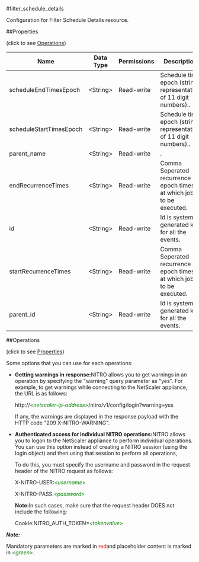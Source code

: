 #filter_schedule_details

Configuration for Filter Schedule Details resource.


##Properties 
<span>(click to see [Operations](#opera))</span>


<table><thead><tr><th>Name</th><th>Data Type</th><th>Permissions</th><th>Description</th></tr></thead><tbody><tr><td>scheduleEndTimesEpoch</td><td>&lt;String></td><td>Read-write</td><td>Schedule time epoch (string representation of 11 digit numbers)..</td></tr><tr><td>scheduleStartTimesEpoch</td><td>&lt;String></td><td>Read-write</td><td>Schedule time epoch (string representation of 11 digit numbers)..</td></tr><tr><td>parent_name</td><td>&lt;String></td><td>Read-write</td><td>.</td></tr><tr><td>endRecurrenceTimes</td><td>&lt;String></td><td>Read-write</td><td>Comma Seperated recurrence epoch times at which job is to be executed.</td></tr><tr><td>id</td><td>&lt;String></td><td>Read-write</td><td>Id is system generated key for all the events.</td></tr><tr><td>startRecurrenceTimes</td><td>&lt;String></td><td>Read-write</td><td>Comma Seperated recurrence epoch times at which job is to be executed.</td></tr><tr><td>parent_id</td><td>&lt;String></td><td>Read-write</td><td>Id is system generated key for all the events.</td></tr></tbody></table>
##Operations 
<span>(click to see [Properties](#prope))</span>


Some options that you can use for each operations:
<ul><li><p><b>Getting warnings in response:</b>NITRO allows you to get warnings in an operation by specifying the "warning" query parameter as "yes". For example, to get warnings while connecting to the NetScaler appliance, the URL is as follows:</p><p>http://<span style="color:green;font-style:italic;">&lt;netscaler-ip-address&gt;</span>/nitro/v1/config/login?warning=yes</p><p>If any, the warnings are displayed in the response payload with the HTTP code "209 X-NITRO-WARNING".</p></li><li><p><b>Authenticated access for individual NITRO operations:</b>NITRO allows you to logon to the NetScaler appliance to perform individual operations. You can use this option instead of creating a NITRO session (using the login object) and then using that session to perform all operations,</p><p>To do this, you must specify the username and password in the request header of the NITRO request as follows:</p><p>X-NITRO-USER:<span style="color:green;font-style:italic;">&lt;username&gt;</span></p><p>X-NITRO-PASS:<span style="color:green;font-style:italic;">&lt;password&gt;</span></p><p><b>Note:</b>In such cases, make sure that the request header DOES not include the following:</p><p>Cookie:NITRO_AUTH_TOKEN=<span style="color:green;font-style:italic;">&lt;tokenvalue&gt;</span></p></li></ul>



***Note:*** 
Mandatory parameters are marked in <span style="color:#FF0000;">red</span>and placeholder content is marked in <span style="color:green;font-style:italic">&lt;green&gt;</span>.

